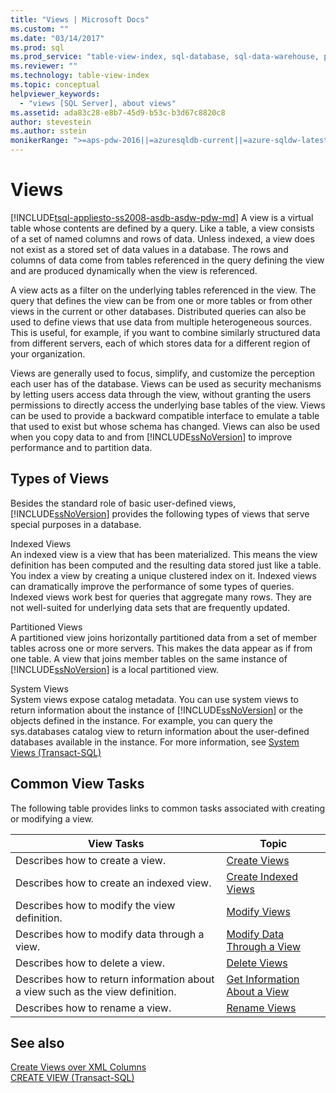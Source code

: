 ```yaml
---
title: "Views | Microsoft Docs"
ms.custom: ""
ms.date: "03/14/2017"
ms.prod: sql
ms.prod_service: "table-view-index, sql-database, sql-data-warehouse, pdw"
ms.reviewer: ""
ms.technology: table-view-index
ms.topic: conceptual
helpviewer_keywords: 
  - "views [SQL Server], about views"
ms.assetid: ada83c28-e8b7-45d9-b53c-b3d67c8820c8
author: stevestein
ms.author: sstein
monikerRange: ">=aps-pdw-2016||=azuresqldb-current||=azure-sqldw-latest||>=sql-server-2016||=sqlallproducts-allversions||>=sql-server-linux-2017||=azuresqldb-mi-current"
---
```

# Views
[!INCLUDE[tsql-appliesto-ss2008-asdb-asdw-pdw-md](../../includes/tsql-appliesto-ss2008-all-md.md)]
  A view is a virtual table whose contents are defined by a query. Like a table, a view consists of a set of named columns and rows of data. Unless indexed, a view does not exist as a stored set of data values in a database. The rows and columns of data come from tables referenced in the query defining the view and are produced dynamically when the view is referenced.  
  
 A view acts as a filter on the underlying tables referenced in the view. The query that defines the view can be from one or more tables or from other views in the current or other databases. Distributed queries can also be used to define views that use data from multiple heterogeneous sources. This is useful, for example, if you want to combine similarly structured data from different servers, each of which stores data for a different region of your organization.  
  
 Views are generally used to focus, simplify, and customize the perception each user has of the database. Views can be used as security mechanisms by letting users access data through the view, without granting the users permissions to directly access the underlying base tables of the view. Views can be used to provide a backward compatible interface to emulate a table that used to exist but whose schema has changed. Views can also be used when you copy data to and from [!INCLUDE[ssNoVersion](../../includes/ssnoversion-md.md)] to improve performance and to partition data.  
  
## Types of Views  
 Besides the standard role of basic user-defined views, [!INCLUDE[ssNoVersion](../../includes/ssnoversion-md.md)] provides the following types of views that serve special purposes in a database.  
  
 Indexed Views  
 An indexed view is a view that has been materialized. This means the view definition has been computed and the resulting data stored just like a table. You index a view by creating a unique clustered index on it. Indexed views can dramatically improve the performance of some types of queries. Indexed views work best for queries that aggregate many rows. They are not well-suited for underlying data sets that are frequently updated.  
  
 Partitioned Views  
 A partitioned view joins horizontally partitioned data from a set of member tables across one or more servers. This makes the data appear as if from one table. A view that joins member tables on the same instance of [!INCLUDE[ssNoVersion](../../includes/ssnoversion-md.md)] is a local partitioned view.  
  
 System Views  
 System views expose catalog metadata. You can use system views to return information about the instance of [!INCLUDE[ssNoVersion](../../includes/ssnoversion-md.md)] or the objects defined in the instance. For example, you can query the sys.databases catalog view to return information about the user-defined databases available in the instance. For more information, see [System Views &#40;Transact-SQL&#41;](https://msdn.microsoft.com/library/35a6161d-7f43-4e00-bcd3-3091f2015e90)  
  
## Common View Tasks  
 The following table provides links to common tasks associated with creating or modifying a view.  
  
|View Tasks|Topic|  
|----------------|-----------|  
|Describes how to create a view.|[Create Views](../../relational-databases/views/create-views.md)|  
|Describes how to create an indexed view.|[Create Indexed Views](../../relational-databases/views/create-indexed-views.md)|  
|Describes how to modify the view definition.|[Modify Views](../../relational-databases/views/modify-views.md)|  
|Describes how to modify data through a view.|[Modify Data Through a View](../../relational-databases/views/modify-data-through-a-view.md)|  
|Describes how to delete a view.|[Delete Views](../../relational-databases/views/delete-views.md)|  
|Describes how to return information about a view such as the view definition.|[Get Information About a View](../../relational-databases/views/get-information-about-a-view.md)|  
|Describes how to rename a view.|[Rename Views](../../relational-databases/views/rename-views.md)|  
  
## See also  
 [Create Views over XML Columns](../../relational-databases/xml/create-views-over-xml-columns.md)   
 [CREATE VIEW &#40;Transact-SQL&#41;](../../t-sql/statements/create-view-transact-sql.md)  
  
  
